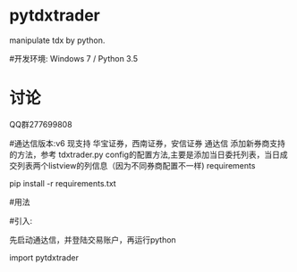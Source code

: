 # pytdxtrader

manipulate tdx by python.

#开发环境: Windows 7 / Python 3.5

# 讨论
  QQ群277699808
  

#通达信版本:v6
  现支持 华宝证券，西南证券，安信证券 通达信
  添加新券商支持的方法，参考 tdxtrader.py config的配置方法,主要是添加当日委托列表，当日成交列表两个listview的列信息（因为不同券商配置不一样)
requirements

pip install -r requirements.txt

#用法

#引入:

先启动通达信，并登陆交易账户，再运行python

import pytdxtrader

